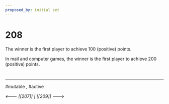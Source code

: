 ```yaml
---
proposed_by: initial set
---
```

# 208
The winner is the first player to achieve 100 (positive) points.

In mail and computer games, the winner is the first player to achieve 200 (positive) points.

#
---
#mutable , #active

*<--- [[207]] | [[209]] --->*